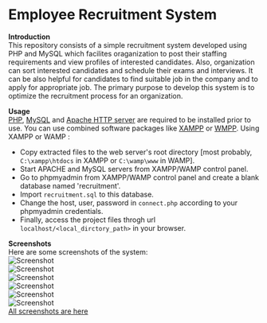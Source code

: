 Employee Recruitment System
===========================

**Introduction**<br/>
This repository consists of a simple recruitment system developed using PHP and MySQL which facilites oraganization to post their staffing requirements and view profiles of interested candidates. Also, organization can sort interested candidates and schedule their exams and interviews. It can be also helpful for candidates to find suitable job in the company and to apply for appropriate job. The primary purpose to develop this system is to optimize the recruitment process for an organization.


**Usage**<br/>
<a href="http://php.net/downloads.php">PHP</a>, <a href="http://dev.mysql.com/downloads/mysql/">MySQL</a> and <a href="http://httpd.apache.org/download.cgi">Apache HTTP server</a> are required to be installed prior to use.
You can use combined software packages like <a href="https://www.apachefriends.org/index.html">XAMPP</a> or <a href="http://www.wampserver.com/en/">WMPP</a>.
Using XAMPP or WAMP :
- Copy extracted files to the web server's root directory [most probably, `C:\xampp\htdocs` in XAMPP or `C:\wamp\www` in WAMP].
- Start APACHE and MySQL servers from XAMPP/WAMP control panel.
- Go to phpmyadmin from XAMPP/WAMP control panel and create a blank database named 'recruitment'.
- Import `recruitment.sql` to this database.
- Change the host, user, password in `connect.php` according to your phpmyadmin credentials.
- Finally, access the project files throgh url `localhost/<local_dirctory_path>` in your browser.

**Screenshots**<br/>Here are some screenshots of the system: <br/>
![Screenshot](/../master/others/screenshots/1.png?raw=true "User Login")<br/>
![Screenshot](/../master/others/screenshots/4.png?raw=true "Register")<br/>
![Screenshot](/../master/others/screenshots/7.png?raw=true "User Account")<br/>
![Screenshot](/../master/others/screenshots/10.png?raw=true "User Account")<br/>
![Screenshot](/../master/others/screenshots/12.png?raw=true "Admin Account")<br/>
![Screenshot](/../master/others/screenshots/13.png?raw=true "Admin Account")<br/>
<a href = "/../master/others/screenshots/">All screenshots are here</a>





 
